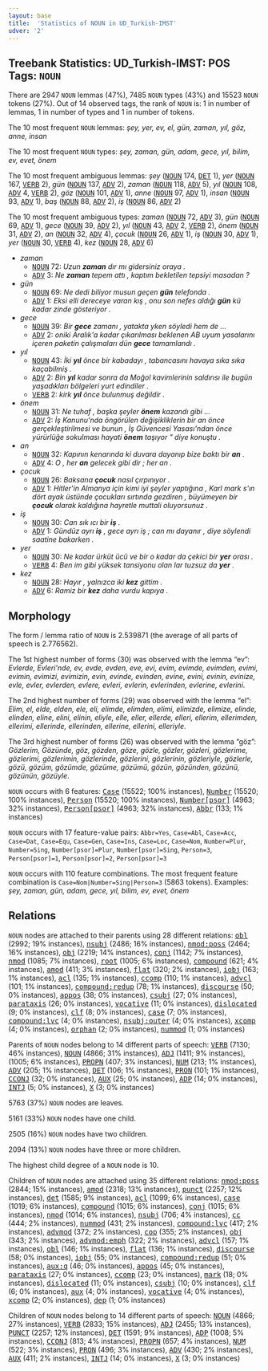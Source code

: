 ```yaml
---
layout: base
title:  'Statistics of NOUN in UD_Turkish-IMST'
udver: '2'
---
```


## Treebank Statistics: UD_Turkish-IMST: POS Tags: `NOUN`

There are 2947 `NOUN` lemmas (47%), 7485 `NOUN` types (43%) and 15523 `NOUN` tokens (27%).
Out of 14 observed tags, the rank of `NOUN` is: 1 in number of lemmas, 1 in number of types and 1 in number of tokens.

The 10 most frequent `NOUN` lemmas: <em>şey, yer, ev, el, gün, zaman, yıl, göz, anne, insan</em>

The 10 most frequent `NOUN` types:  <em>şey, zaman, gün, adam, gece, yıl, bilim, ev, evet, önem</em>

The 10 most frequent ambiguous lemmas: <em>şey</em> (<tt><a href="tr_imst-pos-NOUN.html">NOUN</a></tt> 174, <tt><a href="tr_imst-pos-DET.html">DET</a></tt> 1), <em>yer</em> (<tt><a href="tr_imst-pos-NOUN.html">NOUN</a></tt> 167, <tt><a href="tr_imst-pos-VERB.html">VERB</a></tt> 2), <em>gün</em> (<tt><a href="tr_imst-pos-NOUN.html">NOUN</a></tt> 137, <tt><a href="tr_imst-pos-ADV.html">ADV</a></tt> 2), <em>zaman</em> (<tt><a href="tr_imst-pos-NOUN.html">NOUN</a></tt> 118, <tt><a href="tr_imst-pos-ADV.html">ADV</a></tt> 5), <em>yıl</em> (<tt><a href="tr_imst-pos-NOUN.html">NOUN</a></tt> 108, <tt><a href="tr_imst-pos-ADV.html">ADV</a></tt> 4, <tt><a href="tr_imst-pos-VERB.html">VERB</a></tt> 2), <em>göz</em> (<tt><a href="tr_imst-pos-NOUN.html">NOUN</a></tt> 101, <tt><a href="tr_imst-pos-ADV.html">ADV</a></tt> 1), <em>anne</em> (<tt><a href="tr_imst-pos-NOUN.html">NOUN</a></tt> 97, <tt><a href="tr_imst-pos-ADV.html">ADV</a></tt> 1), <em>insan</em> (<tt><a href="tr_imst-pos-NOUN.html">NOUN</a></tt> 93, <tt><a href="tr_imst-pos-ADV.html">ADV</a></tt> 1), <em>baş</em> (<tt><a href="tr_imst-pos-NOUN.html">NOUN</a></tt> 88, <tt><a href="tr_imst-pos-ADV.html">ADV</a></tt> 2), <em>iş</em> (<tt><a href="tr_imst-pos-NOUN.html">NOUN</a></tt> 86, <tt><a href="tr_imst-pos-ADV.html">ADV</a></tt> 2)

The 10 most frequent ambiguous types:  <em>zaman</em> (<tt><a href="tr_imst-pos-NOUN.html">NOUN</a></tt> 72, <tt><a href="tr_imst-pos-ADV.html">ADV</a></tt> 3), <em>gün</em> (<tt><a href="tr_imst-pos-NOUN.html">NOUN</a></tt> 69, <tt><a href="tr_imst-pos-ADV.html">ADV</a></tt> 1), <em>gece</em> (<tt><a href="tr_imst-pos-NOUN.html">NOUN</a></tt> 39, <tt><a href="tr_imst-pos-ADV.html">ADV</a></tt> 2), <em>yıl</em> (<tt><a href="tr_imst-pos-NOUN.html">NOUN</a></tt> 43, <tt><a href="tr_imst-pos-ADV.html">ADV</a></tt> 2, <tt><a href="tr_imst-pos-VERB.html">VERB</a></tt> 2), <em>önem</em> (<tt><a href="tr_imst-pos-NOUN.html">NOUN</a></tt> 31, <tt><a href="tr_imst-pos-ADV.html">ADV</a></tt> 2), <em>an</em> (<tt><a href="tr_imst-pos-NOUN.html">NOUN</a></tt> 32, <tt><a href="tr_imst-pos-ADV.html">ADV</a></tt> 4), <em>çocuk</em> (<tt><a href="tr_imst-pos-NOUN.html">NOUN</a></tt> 26, <tt><a href="tr_imst-pos-ADV.html">ADV</a></tt> 1), <em>iş</em> (<tt><a href="tr_imst-pos-NOUN.html">NOUN</a></tt> 30, <tt><a href="tr_imst-pos-ADV.html">ADV</a></tt> 1), <em>yer</em> (<tt><a href="tr_imst-pos-NOUN.html">NOUN</a></tt> 30, <tt><a href="tr_imst-pos-VERB.html">VERB</a></tt> 4), <em>kez</em> (<tt><a href="tr_imst-pos-NOUN.html">NOUN</a></tt> 28, <tt><a href="tr_imst-pos-ADV.html">ADV</a></tt> 6)


* <em>zaman</em>
  * <tt><a href="tr_imst-pos-NOUN.html">NOUN</a></tt> 72: <em>Uzun <b>zaman</b> dır mı gidersiniz oraya .</em>
  * <tt><a href="tr_imst-pos-ADV.html">ADV</a></tt> 3: <em>Ne <b>zaman</b> tepem attı , kaptım bekletilen tepsiyi masadan ?</em>
* <em>gün</em>
  * <tt><a href="tr_imst-pos-NOUN.html">NOUN</a></tt> 69: <em>Ne dedi biliyor musun geçen <b>gün</b> telefonda .</em>
  * <tt><a href="tr_imst-pos-ADV.html">ADV</a></tt> 1: <em>Eksi elli dereceye varan kış , onu son nefes aldığı <b>gün</b> kü kadar zinde gösteriyor .</em>
* <em>gece</em>
  * <tt><a href="tr_imst-pos-NOUN.html">NOUN</a></tt> 39: <em>Bir <b>gece</b> zamanı , yatakta yken söyledi hem de ...</em>
  * <tt><a href="tr_imst-pos-ADV.html">ADV</a></tt> 2: <em>oniki Aralık'a kadar çıkarılması beklenen AB uyum yasalarını içeren paketin çalışmaları dün <b>gece</b> tamamlandı .</em>
* <em>yıl</em>
  * <tt><a href="tr_imst-pos-NOUN.html">NOUN</a></tt> 43: <em>İki <b>yıl</b> önce bir kabadayı , tabancasını havaya sıka sıka kaçabilmiş .</em>
  * <tt><a href="tr_imst-pos-ADV.html">ADV</a></tt> 2: <em>Bin <b>yıl</b> kadar sonra da Moğol kavimlerinin saldırısı ile bugün yaşadıkları bölgeleri yurt edindiler .</em>
  * <tt><a href="tr_imst-pos-VERB.html">VERB</a></tt> 2: <em>kirk <b>yıl</b> önce bulunmuş değildir .</em>
* <em>önem</em>
  * <tt><a href="tr_imst-pos-NOUN.html">NOUN</a></tt> 31: <em>Ne tuhaf , başka şeyler <b>önem</b> kazandı gibi ...</em>
  * <tt><a href="tr_imst-pos-ADV.html">ADV</a></tt> 2: <em>İş Kanunu'nda öngörülen değişikliklerin bir an önce gerçekleştirilmesi ve bunun , İş Güvencesi Yasası'ndan önce yürürlüğe sokulması hayati <b>önem</b> taşıyor " diye konuştu .</em>
* <em>an</em>
  * <tt><a href="tr_imst-pos-NOUN.html">NOUN</a></tt> 32: <em>Kapının kenarında ki duvara dayanıp bize baktı bir <b>an</b> .</em>
  * <tt><a href="tr_imst-pos-ADV.html">ADV</a></tt> 4: <em>O , her <b>an</b> gelecek gibi dir ; her an .</em>
* <em>çocuk</em>
  * <tt><a href="tr_imst-pos-NOUN.html">NOUN</a></tt> 26: <em>Baksana <b>çocuk</b> nasıl çırpınıyor .</em>
  * <tt><a href="tr_imst-pos-ADV.html">ADV</a></tt> 1: <em>Hitler'in Almanya için kimi iyi şeyler yaptığına , Karl mark s'ın dört ayak üstünde çocukları sırtında gezdiren , büyümeyen bir <b>çocuk</b> olarak kaldığına hayretle muttali oluyorsunuz .</em>
* <em>iş</em>
  * <tt><a href="tr_imst-pos-NOUN.html">NOUN</a></tt> 30: <em>Can sık ıcı bir <b>iş</b> .</em>
  * <tt><a href="tr_imst-pos-ADV.html">ADV</a></tt> 1: <em>Gündüz ayrı <b>iş</b> , gece ayrı iş ; can mı dayanır , diye söylendi saatine bakarken .</em>
* <em>yer</em>
  * <tt><a href="tr_imst-pos-NOUN.html">NOUN</a></tt> 30: <em>Ne kadar ürküt ücü ve bir o kadar da çekici bir <b>yer</b> orası .</em>
  * <tt><a href="tr_imst-pos-VERB.html">VERB</a></tt> 4: <em>Ben im gibi yüksek tansiyonu olan lar tuzsuz da <b>yer</b> .</em>
* <em>kez</em>
  * <tt><a href="tr_imst-pos-NOUN.html">NOUN</a></tt> 28: <em>Hayır , yalnızca iki <b>kez</b> gittim .</em>
  * <tt><a href="tr_imst-pos-ADV.html">ADV</a></tt> 6: <em>Ramiz bir <b>kez</b> daha vurdu kapıya .</em>

## Morphology

The form / lemma ratio of `NOUN` is 2.539871 (the average of all parts of speech is 2.776562).

The 1st highest number of forms (30) was observed with the lemma “ev”: <em>Evlerde, Evleri'nde, ev, evde, evden, eve, evi, evim, evimde, evimden, evimi, evimin, evimizi, evimizin, evin, evinde, evinden, evine, evini, evinin, evinize, evle, evler, evlerden, evlere, evleri, evlerin, evlerinden, evlerine, evlerini</em>.

The 2nd highest number of forms (29) was observed with the lemma “el”: <em>Elim, el, elde, elden, ele, eli, elimde, elimden, elimi, elimizde, elimize, elinde, elinden, eline, elini, elinin, eliyle, elle, eller, ellerde, elleri, ellerim, ellerimden, ellerimi, ellerinde, ellerinden, ellerine, ellerini, elleriyle</em>.

The 3rd highest number of forms (26) was observed with the lemma “göz”: <em>Gözlerim, Gözünde, göz, gözden, göze, gözle, gözler, gözleri, gözlerime, gözlerimi, gözlerimin, gözlerinde, gözlerini, gözlerinin, gözleriyle, gözlerle, gözü, gözüm, gözümde, gözüme, gözümü, gözün, gözünden, gözünü, gözünün, gözüyle</em>.

`NOUN` occurs with 6 features: <tt><a href="tr_imst-feat-Case.html">Case</a></tt> (15522; 100% instances), <tt><a href="tr_imst-feat-Number.html">Number</a></tt> (15520; 100% instances), <tt><a href="tr_imst-feat-Person.html">Person</a></tt> (15520; 100% instances), <tt><a href="tr_imst-feat-Number-psor.html">Number[psor]</a></tt> (4963; 32% instances), <tt><a href="tr_imst-feat-Person-psor.html">Person[psor]</a></tt> (4963; 32% instances), <tt><a href="tr_imst-feat-Abbr.html">Abbr</a></tt> (133; 1% instances)

`NOUN` occurs with 17 feature-value pairs: `Abbr=Yes`, `Case=Abl`, `Case=Acc`, `Case=Dat`, `Case=Equ`, `Case=Gen`, `Case=Ins`, `Case=Loc`, `Case=Nom`, `Number=Plur`, `Number=Sing`, `Number[psor]=Plur`, `Number[psor]=Sing`, `Person=3`, `Person[psor]=1`, `Person[psor]=2`, `Person[psor]=3`

`NOUN` occurs with 110 feature combinations.
The most frequent feature combination is `Case=Nom|Number=Sing|Person=3` (5863 tokens).
Examples: <em>şey, zaman, gün, adam, gece, yıl, bilim, ev, evet, önem</em>


## Relations

`NOUN` nodes are attached to their parents using 28 different relations: <tt><a href="tr_imst-dep-obl.html">obl</a></tt> (2992; 19% instances), <tt><a href="tr_imst-dep-nsubj.html">nsubj</a></tt> (2486; 16% instances), <tt><a href="tr_imst-dep-nmod-poss.html">nmod:poss</a></tt> (2464; 16% instances), <tt><a href="tr_imst-dep-obj.html">obj</a></tt> (2219; 14% instances), <tt><a href="tr_imst-dep-conj.html">conj</a></tt> (1142; 7% instances), <tt><a href="tr_imst-dep-nmod.html">nmod</a></tt> (1085; 7% instances), <tt><a href="tr_imst-dep-root.html">root</a></tt> (1005; 6% instances), <tt><a href="tr_imst-dep-compound.html">compound</a></tt> (621; 4% instances), <tt><a href="tr_imst-dep-amod.html">amod</a></tt> (411; 3% instances), <tt><a href="tr_imst-dep-flat.html">flat</a></tt> (320; 2% instances), <tt><a href="tr_imst-dep-iobj.html">iobj</a></tt> (163; 1% instances), <tt><a href="tr_imst-dep-acl.html">acl</a></tt> (135; 1% instances), <tt><a href="tr_imst-dep-ccomp.html">ccomp</a></tt> (110; 1% instances), <tt><a href="tr_imst-dep-advcl.html">advcl</a></tt> (101; 1% instances), <tt><a href="tr_imst-dep-compound-redup.html">compound:redup</a></tt> (78; 1% instances), <tt><a href="tr_imst-dep-discourse.html">discourse</a></tt> (50; 0% instances), <tt><a href="tr_imst-dep-appos.html">appos</a></tt> (38; 0% instances), <tt><a href="tr_imst-dep-csubj.html">csubj</a></tt> (27; 0% instances), <tt><a href="tr_imst-dep-parataxis.html">parataxis</a></tt> (26; 0% instances), <tt><a href="tr_imst-dep-vocative.html">vocative</a></tt> (11; 0% instances), <tt><a href="tr_imst-dep-dislocated.html">dislocated</a></tt> (9; 0% instances), <tt><a href="tr_imst-dep-clf.html">clf</a></tt> (8; 0% instances), <tt><a href="tr_imst-dep-case.html">case</a></tt> (7; 0% instances), <tt><a href="tr_imst-dep-compound-lvc.html">compound:lvc</a></tt> (4; 0% instances), <tt><a href="tr_imst-dep-nsubj-outer.html">nsubj:outer</a></tt> (4; 0% instances), <tt><a href="tr_imst-dep-xcomp.html">xcomp</a></tt> (4; 0% instances), <tt><a href="tr_imst-dep-orphan.html">orphan</a></tt> (2; 0% instances), <tt><a href="tr_imst-dep-nummod.html">nummod</a></tt> (1; 0% instances)

Parents of `NOUN` nodes belong to 14 different parts of speech: <tt><a href="tr_imst-pos-VERB.html">VERB</a></tt> (7130; 46% instances), <tt><a href="tr_imst-pos-NOUN.html">NOUN</a></tt> (4866; 31% instances), <tt><a href="tr_imst-pos-ADJ.html">ADJ</a></tt> (1411; 9% instances),  (1005; 6% instances), <tt><a href="tr_imst-pos-PROPN.html">PROPN</a></tt> (407; 3% instances), <tt><a href="tr_imst-pos-NUM.html">NUM</a></tt> (213; 1% instances), <tt><a href="tr_imst-pos-ADV.html">ADV</a></tt> (205; 1% instances), <tt><a href="tr_imst-pos-DET.html">DET</a></tt> (106; 1% instances), <tt><a href="tr_imst-pos-PRON.html">PRON</a></tt> (101; 1% instances), <tt><a href="tr_imst-pos-CCONJ.html">CCONJ</a></tt> (32; 0% instances), <tt><a href="tr_imst-pos-AUX.html">AUX</a></tt> (25; 0% instances), <tt><a href="tr_imst-pos-ADP.html">ADP</a></tt> (14; 0% instances), <tt><a href="tr_imst-pos-INTJ.html">INTJ</a></tt> (5; 0% instances), <tt><a href="tr_imst-pos-X.html">X</a></tt> (3; 0% instances)

5763 (37%) `NOUN` nodes are leaves.

5161 (33%) `NOUN` nodes have one child.

2505 (16%) `NOUN` nodes have two children.

2094 (13%) `NOUN` nodes have three or more children.

The highest child degree of a `NOUN` node is 10.

Children of `NOUN` nodes are attached using 35 different relations: <tt><a href="tr_imst-dep-nmod-poss.html">nmod:poss</a></tt> (2844; 15% instances), <tt><a href="tr_imst-dep-amod.html">amod</a></tt> (2318; 13% instances), <tt><a href="tr_imst-dep-punct.html">punct</a></tt> (2257; 12% instances), <tt><a href="tr_imst-dep-det.html">det</a></tt> (1585; 9% instances), <tt><a href="tr_imst-dep-acl.html">acl</a></tt> (1099; 6% instances), <tt><a href="tr_imst-dep-case.html">case</a></tt> (1019; 6% instances), <tt><a href="tr_imst-dep-compound.html">compound</a></tt> (1015; 6% instances), <tt><a href="tr_imst-dep-conj.html">conj</a></tt> (1015; 6% instances), <tt><a href="tr_imst-dep-nmod.html">nmod</a></tt> (1014; 6% instances), <tt><a href="tr_imst-dep-nsubj.html">nsubj</a></tt> (706; 4% instances), <tt><a href="tr_imst-dep-cc.html">cc</a></tt> (444; 2% instances), <tt><a href="tr_imst-dep-nummod.html">nummod</a></tt> (431; 2% instances), <tt><a href="tr_imst-dep-compound-lvc.html">compound:lvc</a></tt> (417; 2% instances), <tt><a href="tr_imst-dep-advmod.html">advmod</a></tt> (372; 2% instances), <tt><a href="tr_imst-dep-cop.html">cop</a></tt> (355; 2% instances), <tt><a href="tr_imst-dep-obj.html">obj</a></tt> (343; 2% instances), <tt><a href="tr_imst-dep-advmod-emph.html">advmod:emph</a></tt> (322; 2% instances), <tt><a href="tr_imst-dep-advcl.html">advcl</a></tt> (157; 1% instances), <tt><a href="tr_imst-dep-obl.html">obl</a></tt> (146; 1% instances), <tt><a href="tr_imst-dep-flat.html">flat</a></tt> (136; 1% instances), <tt><a href="tr_imst-dep-discourse.html">discourse</a></tt> (58; 0% instances), <tt><a href="tr_imst-dep-iobj.html">iobj</a></tt> (55; 0% instances), <tt><a href="tr_imst-dep-compound-redup.html">compound:redup</a></tt> (51; 0% instances), <tt><a href="tr_imst-dep-aux-q.html">aux:q</a></tt> (46; 0% instances), <tt><a href="tr_imst-dep-appos.html">appos</a></tt> (45; 0% instances), <tt><a href="tr_imst-dep-parataxis.html">parataxis</a></tt> (27; 0% instances), <tt><a href="tr_imst-dep-ccomp.html">ccomp</a></tt> (23; 0% instances), <tt><a href="tr_imst-dep-mark.html">mark</a></tt> (18; 0% instances), <tt><a href="tr_imst-dep-dislocated.html">dislocated</a></tt> (11; 0% instances), <tt><a href="tr_imst-dep-csubj.html">csubj</a></tt> (10; 0% instances), <tt><a href="tr_imst-dep-clf.html">clf</a></tt> (6; 0% instances), <tt><a href="tr_imst-dep-aux.html">aux</a></tt> (4; 0% instances), <tt><a href="tr_imst-dep-vocative.html">vocative</a></tt> (4; 0% instances), <tt><a href="tr_imst-dep-xcomp.html">xcomp</a></tt> (2; 0% instances), <tt><a href="tr_imst-dep-dep.html">dep</a></tt> (1; 0% instances)

Children of `NOUN` nodes belong to 14 different parts of speech: <tt><a href="tr_imst-pos-NOUN.html">NOUN</a></tt> (4866; 27% instances), <tt><a href="tr_imst-pos-VERB.html">VERB</a></tt> (2833; 15% instances), <tt><a href="tr_imst-pos-ADJ.html">ADJ</a></tt> (2455; 13% instances), <tt><a href="tr_imst-pos-PUNCT.html">PUNCT</a></tt> (2257; 12% instances), <tt><a href="tr_imst-pos-DET.html">DET</a></tt> (1591; 9% instances), <tt><a href="tr_imst-pos-ADP.html">ADP</a></tt> (1008; 5% instances), <tt><a href="tr_imst-pos-CCONJ.html">CCONJ</a></tt> (813; 4% instances), <tt><a href="tr_imst-pos-PROPN.html">PROPN</a></tt> (657; 4% instances), <tt><a href="tr_imst-pos-NUM.html">NUM</a></tt> (522; 3% instances), <tt><a href="tr_imst-pos-PRON.html">PRON</a></tt> (496; 3% instances), <tt><a href="tr_imst-pos-ADV.html">ADV</a></tt> (430; 2% instances), <tt><a href="tr_imst-pos-AUX.html">AUX</a></tt> (411; 2% instances), <tt><a href="tr_imst-pos-INTJ.html">INTJ</a></tt> (14; 0% instances), <tt><a href="tr_imst-pos-X.html">X</a></tt> (3; 0% instances)

